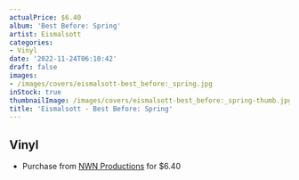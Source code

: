 ```yaml
---
actualPrice: $6.40
album: 'Best Before: Spring'
artist: Eismalsott
categories:
- Vinyl
date: '2022-11-24T06:10:42'
draft: false
images:
- /images/covers/eismalsott-best_before:_spring.jpg
inStock: true
thumbnailImage: /images/covers/eismalsott-best_before:_spring-thumb.jpg
title: 'Eismalsott - Best Before: Spring'
---
```


## Vinyl
* Purchase from [NWN Productions](http://shop.nwnprod.com/index.php?route=product/product&path=76&product_id=23876&sort=pd.name&order=ASC) for $6.40
